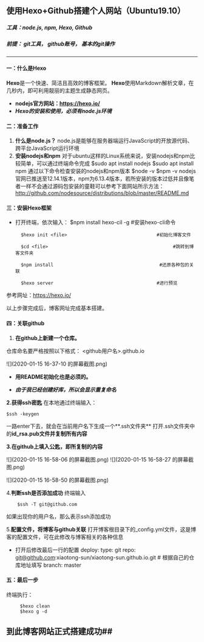 ## 使用Hexo+Github搭建个人网站（Ubuntu19.10）
##### 工具：node.js, npm, Hexo, Github
##### 前提： git工具， github账号， 基本的git操作
---
#### 一：什么是Hexo
**Hexo**是一个快速、简洁且高效的博客框架。 **Hexo**使用Markdown解析文章，在几秒内，即可利用靓丽的主题生成静态网页。
+ **nodejs官方网站：https://hexo.io/**
+ ***Hexo的安装和使用，必须有node.js环境***

#### 二：准备工作
1. **什么是node.js？**
node.js是能够在服务器端运行JavaScript的开放源代码、跨平台JavaScript运行环境
2. **安装nodejs和npm**
对于ubuntu这样的Linux系统来说，安装nodejs和npm比较简单，可以通过终端命令完成
        $sudo apt install nodejs
        $sudo apt install npm
通过以下命令检查安装的nodejs和npm版本
        $node -v
        $npm -v
nodejs官网已推送至12.14.1版本，npm为6.13.4版本，若所安装的版本过低并且像笔者一样不会通过源码包安装的童鞋可以参考下面网站所示方法：http://github.com/nodesource/distributions/blob/master/README.md

#### 三：安装Hexo框架
+ 打开终端，依次输入：
        $npm install hexo-cil -g                  #安装hexo-cli命令
        
        $hexo init <file>                                 #初始化博客文件
        
        $cd <file>                                              #跳转到博客文件夹
        
        $npm install                                       #还原各种包的关联
        
        $hexo server                                      #进行预览
 参考网址：https://hexo.io/
 
 以上步骤完成后，博客网址完成基本搭建。
 

 #### 四：关联github
 1. **在github上新建一个仓库。**
 
 仓库命名要严格按照以下格式：
         <github用户名>.github.io

![](2020-01-15 16-37-10 的屏幕截图.png)
+ **用README初始化也是必须的。**

+  ***由于我已经创建好库，所以会显示重复命名***

**2.获得ssh密匙**
  在本地通过终端输入：
  
  
  
    $ssh -keygen
一路enter下去，就会在当前用户名下生成一个**.ssh文件夹**
打开.ssh文件夹中的**id_rsa.pub文件并复制所有内容**


**3.在github上填入公匙，即所复制的内容**

 ![](2020-01-15 16-58-06 的屏幕截图.png)
  ![](2020-01-15 16-58-27 的屏幕截图.png)

![](2020-01-15 16-58-50 的屏幕截图.png)

4.**判断ssh是否添加成功**
终端输入


         
        $ssh -T git@github.com
        
如果出现你的用户名，那么表示ssh添加成功

5.**配置文件，将博客与github关联**
打开博客根目录下的_config.yml文件，这是博客的配置文件，可在此修改与博客相关的各种信息
+ 打开后修改最后一行的配置
        deploy:
      type: git
      repo: git@github.com:xiaotong-sun/xiaotong-sun.github.io.git        # 根据自己的仓库地址填写
      branch: master
 
 
 #### 五：最后一步
 终端执行：
 
         $hexo clean
         $hexo g -d   
         
## 到此博客网站正式搭建成功##